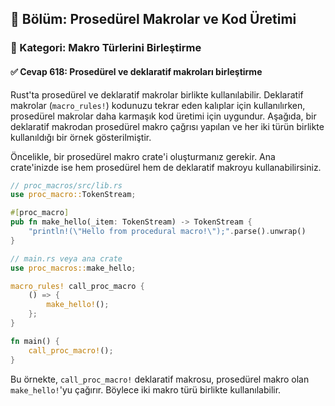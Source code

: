 ## 📘 Bölüm: Prosedürel Makrolar ve Kod Üretimi  
### 🔹 Kategori: Makro Türlerini Birleştirme  
#### ✅ Cevap 618: Prosedürel ve deklaratif makroları birleştirme

Rust'ta prosedürel ve deklaratif makrolar birlikte kullanılabilir. Deklaratif makrolar (`macro_rules!`) kodunuzu tekrar eden kalıplar için kullanılırken, prosedürel makrolar daha karmaşık kod üretimi için uygundur. Aşağıda, bir deklaratif makrodan prosedürel makro çağrısı yapılan ve her iki türün birlikte kullanıldığı bir örnek gösterilmiştir.

Öncelikle, bir prosedürel makro crate'i oluşturmanız gerekir. Ana crate'inizde ise hem prosedürel hem de deklaratif makroyu kullanabilirsiniz.

```rust
// proc_macros/src/lib.rs
use proc_macro::TokenStream;

#[proc_macro]
pub fn make_hello(_item: TokenStream) -> TokenStream {
    "println!(\"Hello from procedural macro!\");".parse().unwrap()
}
```

```rust
// main.rs veya ana crate
use proc_macros::make_hello;

macro_rules! call_proc_macro {
    () => {
        make_hello!();
    };
}

fn main() {
    call_proc_macro!();
}
```

Bu örnekte, `call_proc_macro!` deklaratif makrosu, prosedürel makro olan `make_hello!`'yu çağırır. Böylece iki makro türü birlikte kullanılabilir.
